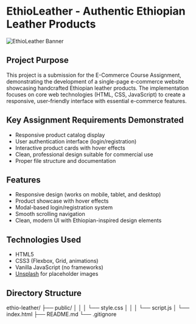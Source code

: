 # EthioLeather - Authentic Ethiopian Leather Products

![EthioLeather Banner](/public/assets/images/general/banner.jpg)

## Project Purpose
This project is a submission for the E-Commerce Course Assignment, demonstrating the development of a single-page e-commerce website showcasing handcrafted Ethiopian leather products. The implementation focuses on core web technologies (HTML, CSS, JavaScript) to create a responsive, user-friendly interface with essential e-commerce features.

## Key Assignment Requirements Demonstrated
- Responsive product catalog display
- User authentication interface (login/registration)
- Interactive product cards with hover effects
- Clean, professional design suitable for commercial use
- Proper file structure and documentation

## Features

- Responsive design (works on mobile, tablet, and desktop)
- Product showcase with hover effects
- Modal-based login/registration system
- Smooth scrolling navigation
- Clean, modern UI with Ethiopian-inspired design elements

## Technologies Used

- HTML5
- CSS3 (Flexbox, Grid, animations)
- Vanilla JavaScript (no frameworks)
- [Unsplash](https://unsplash.com) for placeholder images

## Directory Structure
ethio-leather/
├── public/
│ │ │ └── style.css
│ │ │ └── script.js
│ └── index.html
├── README.md
└── .gitignore